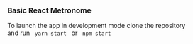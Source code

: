 ### Basic React Metronome

<p>To launch the app in development mode clone the repository <br/>
    and run <code> yarn start </code> or <code> npm start</code>
    </p>
